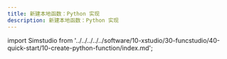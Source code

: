 ```yaml
---
title: 新建本地函数：Python 实现
description: 新建本地函数：Python 实现
---
```


import Simstudio from '../../../../../software/10-xstudio/30-funcstudio/40-quick-start/10-create-python-function/index.md';

<Simstudio />
